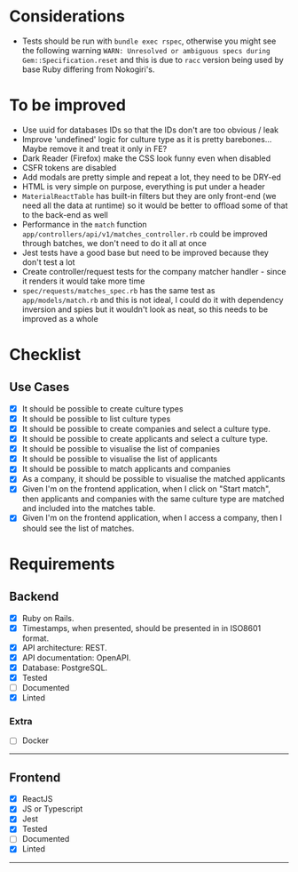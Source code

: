 # Considerations

- Tests should be run with `bundle exec rspec`, otherwise you might see the following warning `WARN: Unresolved or ambiguous specs during Gem::Specification.reset` and this is due to `racc` version being used by base Ruby differing from Nokogiri's.


# To be improved

- Use uuid for databases IDs so that the IDs don't are too obvious / leak
- Improve 'undefined' logic for culture type as it is pretty barebones... Maybe remove it and treat it only in FE?
- Dark Reader (Firefox) make the CSS look funny even when disabled
- CSFR tokens are disabled
- Add modals are pretty simple and repeat a lot, they need to be DRY-ed
- HTML is very simple on purpose, everything is put under a header
- `MaterialReactTable` has built-in filters but they are only front-end (we need all the data at runtime) so it would be better to offload some of that to the back-end as well
- Performance in the `match` function `app/controllers/api/v1/matches_controller.rb` could be improved through batches, we don't need to do it all at once
- Jest tests have a good base but need to be improved because they don't test a lot
- Create controller/request tests for the company matcher handler - since it renders it would take more time
- `spec/requests/matches_spec.rb` has the same test as `app/models/match.rb` and this is not ideal, I could do it with dependency inversion and spies but it wouldn't look as neat, so this needs to be improved as a whole

# Checklist
## Use Cases

- [x] It should be possible to create culture types
- [x] It should be possible to list culture types
- [x] It should be possible to create companies and select a culture type.
- [x] It should be possible to create applicants and select a culture type.
- [x] It should be possible to visualise the list of companies
- [x] It should be possible to visualise the list of applicants
- [x] It should be possible to match applicants and companies
- [x] As a company, it should be possible to visualise the matched applicants
- [x] Given I'm on the frontend application, when I click on "Start match", then applicants and companies with the same culture type are matched and included into the matches table.
- [x] Given I'm on the frontend application, when I access a company, then I should see the list of matches.

# Requirements
## Backend

- [x] Ruby on Rails.
- [x] Timestamps, when presented, should be presented in in ISO8601 format.
- [x] API architecture: REST.
- [x] API documentation: OpenAPI.
- [x] Database: PostgreSQL.
- [x] Tested
- [ ] Documented
- [x] Linted

### Extra
- [ ] Docker

--- 

## Frontend

- [x] ReactJS
- [x] JS or Typescript
- [x] Jest
- [x] Tested
- [ ] Documented
- [x] Linted

---